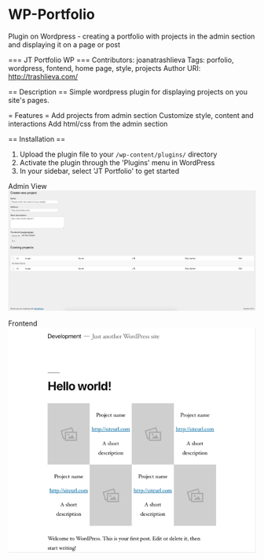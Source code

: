 # WP-Portfolio
Plugin on Wordpress - creating a portfolio with projects in the admin section and displaying it on a page or post

=== JT Portfolio WP ===
Contributors: joanatrashlieva
Tags: porfolio, wordpress, fontend, home page, style, projects
Author URI: http://trashlieva.com/

== Description ==
Simple wordpress plugin for displaying projects on you site's pages.

= Features =
Add projects from admin section
Customize style, content and interactions
Add html/css from the admin section

== Installation ==

1. Upload the plugin file to your `/wp-content/plugins/` directory
2. Activate the plugin through the 'Plugins' menu in WordPress
3. In your sidebar, select 'JT Portfolio' to get started


Admin View
![Admin View](/images/admin-view.png)


Frontend
![Front View](/images/frontend.png)

